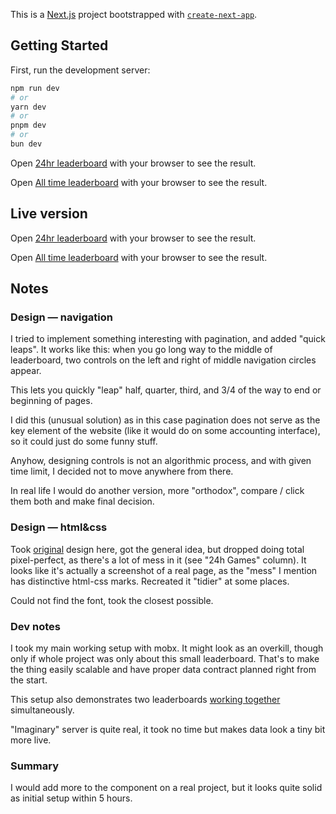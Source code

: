 This is a [Next.js](https://nextjs.org/) project bootstrapped with [`create-next-app`](https://github.com/vercel/next.js/tree/canary/packages/create-next-app).

## Getting Started

First, run the development server:

```bash
npm run dev
# or
yarn dev
# or
pnpm dev
# or
bun dev
```

Open [24hr leaderboard](http://localhost:3000/leaderboard/24h) with your browser to see the result.

Open [All time leaderboard](http://localhost:3000/leaderboard/all-time) with your browser to see the result.

## Live version
Open [24hr leaderboard](http://localhost:3000/leaderboard/24h) with your browser to see the result.

Open [All time leaderboard](http://localhost:3000/leaderboard/all-time) with your browser to see the result.

## Notes

### Design — navigation

I tried to implement something interesting with pagination, and added "quick leaps". It works like this:
when you go long way to the middle of leaderboard, two controls on the left and right of middle navigation circles appear.

This lets you quickly "leap" half, quarter, third, and 3/4 of the way to end or beginning of pages.

I did this (unusual solution) as in this case pagination does not serve
as the key element of the website (like it would do on some accounting interface),
so it could just do some funny stuff.

Anyhow, designing controls is not an algorithmic process, and with given time limit,
I decided not to move anywhere from there.

In real life I would do another version, more "orthodox", compare / click them both and make final decision. 

### Design — html&css

Took [original](https://cdn.dribbble.com/userupload/4356307/file/original-a97be158ad357e16c95aa39e82e1a522.jpg?resize=1600x1252) design here,
got the general idea, but dropped doing total pixel-perfect, as there's a lot of mess in it (see "24h Games" column). It looks
like it's actually a screenshot of a real page, as the "mess" I mention has distinctive html-css marks.
Recreated it "tidier" at some places.

Could not find the font, took the closest possible.

### Dev notes

I took my main working setup with mobx. It might look as an overkill, though only if whole project was only about this small leaderboard.
That's to make the thing easily scalable and have proper data contract planned right from the start.

This setup also demonstrates two leaderboards [working together](http://localhost:3000/leaderboard) simultaneously.

"Imaginary" server is quite real, it took no time but makes data look a tiny bit more live.

### Summary

I would add more to the component on a real project, but it looks quite solid as initial setup within 5 hours.



